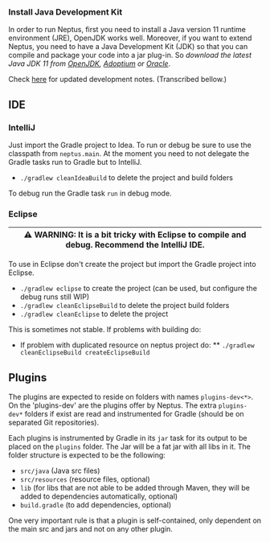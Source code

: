 ### Install Java Development Kit
In order to run Neptus, first you need to install a Java version 11 runtime environment (JRE), OpenJDK works well. Moreover, if you want to  extend Neptus, you need to have a Java Development Kit (JDK) so that you can compile and package your code into a jar plug-in. So _download the latest Java JDK 11 from [OpenJDK](https://openjdk.org/install/), [Adoptium](https://adoptium.net/) or [Oracle](http://www.oracle.com/technetwork/java/javase/downloads/index.html)_.

Check [here](https://github.com/LSTS/neptus/blob/develop/BUILD.md) for updated development notes. (Transcribed bellow.)

## IDE

### IntelliJ

Just import the Gradle project to Idea. To run or debug be sure to use the classpath from
`neptus.main`. At the moment you need to not delegate the Gradle tasks run to Gradle but
to IntelliJ.

* `./gradlew cleanIdeaBuild` to delete the project and build folders

To debug run the Gradle task `run` in debug mode.

### Eclipse

| :warning: WARNING: It is a bit tricky with Eclipse to compile and debug. Recommend the IntelliJ IDE. |
| --- |

To use in Eclipse don't create the project but import the Gradle project into Eclipse.

* `./gradlew eclipse` to create the project (can be used, but configure the debug runs still WIP)
* `./gradlew cleanEclipseBuild` to delete the project build folders
* `./gradlew cleanEclipse` to delete the project

This is sometimes not stable. If problems with building do:

* If problem with duplicated resource on neptus project do:
    ** `./gradlew cleanEclipseBuild createEclipseBuild`

## Plugins

The plugins are expected to reside on folders with names `plugins-dev<*>`. On the 'plugins-dev'
are the plugins offer by Neptus. The extra `plugins-dev*` folders if exist are read and
instrumented for Gradle (should be on separated Git repositories).

Each plugins is instrumented by Gradle in its `jar` task for its output to be placed on the
`plugins` folder. The Jar will be a fat jar with all libs in it. The folder structure is
expected to be the following:

* `src/java` (Java src files)
* `src/resources` (resource files, optional)
* `lib` (for libs that are not able to be added through Maven, they will be added to
  dependencies automatically, optional)
* `build.gradle` (to add dependencies, optional)

One very important rule is that a plugin is self-contained, only dependent on the main src
and jars and not on any other plugin.